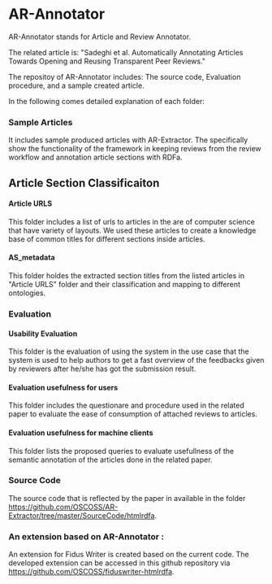 # AR-Annotator
AR-Annotator stands for Article and Review Annotator.
 
The related article is: "Sadeghi et al. Automatically Annotating Articles Towards Opening and Reusing Transparent Peer Reviews." 

The repositoy of AR-Annotator includes:
  The source code, 
  Evaluation procedure,
  and a sample created article.      
  
  In the following comes detailed explanation of each folder:
  
  ### Sample Articles 
  
  It includes sample produced articles with AR-Extractor. The specifically show the functionality of the framework in keeping reviews from the review workflow and annotation article sections with RDFa.     
  
  ## Article Section Classificaiton 
  #### Article URLS
  This folder includes a list of urls to articles in the are of computer science that have variety of layouts. We used these articles to create a knowledge base of common titles for different sections inside articles.
  
  #### AS_metadata
  This folder holdes the extracted section titles from the listed articles in "Article URLS" folder and their classification and mapping to different ontologies. 
  
  ### Evaluation
  #### Usability Evaluation
  This folder is the evaluation of using the system in the use case that the system is used to help authors to get a fast overview of the feedbacks given by reviewers after he/she has got the submission result.
  #### Evaluation usefulness for users
 This folder includes the questionare and procedure used in the related paper to evaluate the ease of consumption of attached reviews to articles. 
 #### Evaluation usefulness for machine clients
 This folder lists the proposed queries to evaluate usefullness of the semantic annotation of the articles done in the related paper.
  
 ### Source Code
  The source code that is reflected by the paper in available in the folder https://github.com/OSCOSS/AR-Extractor/tree/master/SourceCode/htmlrdfa.

### An extension based on AR-Annotator :
An extension for Fidus Writer is created based on the current code. The developed extension can be accessed in this github repository via https://github.com/OSCOSS/fiduswriter-htmlrdfa. 
